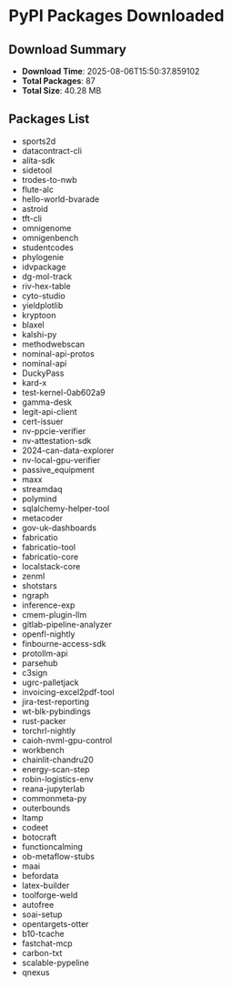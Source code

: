 # PyPI Packages Downloaded

## Download Summary
- **Download Time**: 2025-08-06T15:50:37.859102
- **Total Packages**: 87
- **Total Size**: 40.28 MB

## Packages List
- sports2d
- datacontract-cli
- alita-sdk
- sidetool
- trodes-to-nwb
- flute-alc
- hello-world-bvarade
- astroid
- tft-cli
- omnigenome
- omnigenbench
- studentcodes
- phylogenie
- idvpackage
- dg-mol-track
- riv-hex-table
- cyto-studio
- yieldplotlib
- kryptoon
- blaxel
- kalshi-py
- methodwebscan
- nominal-api-protos
- nominal-api
- DuckyPass
- kard-x
- test-kernel-0ab602a9
- gamma-desk
- legit-api-client
- cert-issuer
- nv-ppcie-verifier
- nv-attestation-sdk
- 2024-can-data-explorer
- nv-local-gpu-verifier
- passive_equipment
- maxx
- streamdaq
- polymind
- sqlalchemy-helper-tool
- metacoder
- gov-uk-dashboards
- fabricatio
- fabricatio-tool
- fabricatio-core
- localstack-core
- zenml
- shotstars
- ngraph
- inference-exp
- cmem-plugin-llm
- gitlab-pipeline-analyzer
- openfl-nightly
- finbourne-access-sdk
- protollm-api
- parsehub
- c3sign
- ugrc-palletjack
- invoicing-excel2pdf-tool
- jira-test-reporting
- wt-blk-pybindings
- rust-packer
- torchrl-nightly
- caioh-nvml-gpu-control
- workbench
- chainlit-chandru20
- energy-scan-step
- robin-logistics-env
- reana-jupyterlab
- commonmeta-py
- outerbounds
- ltamp
- codeet
- botocraft
- functioncalming
- ob-metaflow-stubs
- maai
- befordata
- latex-builder
- toolforge-weld
- autofree
- soai-setup
- opentargets-otter
- b10-tcache
- fastchat-mcp
- carbon-txt
- scalable-pypeline
- qnexus
